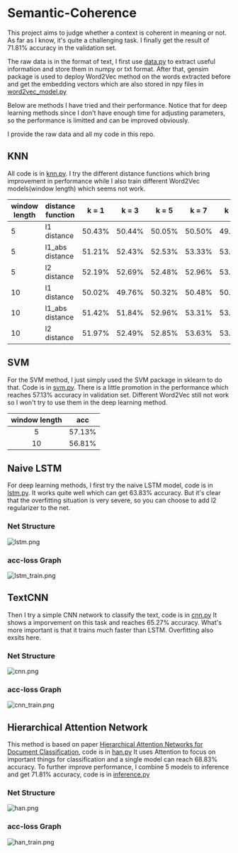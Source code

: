# Semantic-Coherence

This project aims to judge whether a context is coherent in meaning or not. As far as I know, it's quite a challenging task. I finally get the result of 71.81% accuracy in the validation set.

The raw data is in the format of text, I first use [data.py](./data.py) to extract useful information and store them in numpy or txt format. After that, gensim package is used to deploy Word2Vec method on the words extracted before and get the embedding vectors which are also stored in npy files in [word2vec_model.py](./word2vec_model.py)

Below are methods I have tried and their performance. Notice that for deep learning methods since I don't have enough time for adjusting parameters, so the performance is limitted and can be improved obviously. 

I provide the raw data and all my code in this repo.

## KNN

All code is in [knn.py](./knn.py). I try the different distance functions which bring improvement in performance while I also train different Word2Vec models(window length) which seems not work.

|window length|distance function|k = 1|k = 3|k = 5|k = 7|k = 9|
|---|---|---|---|---|---|---|
|5|l1 distance|50.43%|50.44%|50.05%|50.50%|49.94%|
|5|l1_abs distance|51.21%|52.43%|52.53%|53.33%|53.53%|
|5|l2 distance|52.19%|52.69%|52.48%|52.96%|53.81%|
|10|l1 distance|50.02%|49.76%|50.32%|50.48%|50.37%|
|10|l1_abs distance|51.42%|51.84%|52.96%|53.31%|53.42%|
|10|l2 distance|51.97%|52.49%|52.85%|53.63%|53.92%|

## SVM

For the SVM method, I just simply used the SVM package in sklearn to do that. Code is in [svm.py](./svm.py). There is a little promotion in the performance which reaches 57.13% accuracy in validation set. Different Word2Vec still not work so I won't try to use them in the deep learning method.

|window length|acc|
|:---:|---|
|5|57.13%|
|10|56.81%|

## Naive LSTM

For deep learning methods, I first try the naive LSTM model, code is in [lstm.py](./lstm.py). It works quite well which can get 63.83% accuracy. But it's clear that the overfitting situation is very severe, so you can choose to add l2 regularizer to the net.

### Net Structure
![lstm.png](./pictures/lstm.png)

### acc-loss Graph
![lstm_train.png](./pictures/lstm_train.png)

## TextCNN

Then I try a simple CNN network to classify the text, code is in [cnn.py](./cnn.py) It shows a imporvement on this task and reaches 65.27% accuracy. What's more important is that it trains much faster than LSTM. Overfitting also exsits here.

### Net Structure
![cnn.png](./pictures/cnn.png)

### acc-loss Graph
![cnn_train.png](./pictures/cnn_train.png)

## Hierarchical Attention Network

This method is based on paper [Hierarchical Attention Networks for Document Classification](https://www.cs.cmu.edu/~diyiy/docs/naacl16.pdf), code is in [han.py](./han.py) It uses Attention to focus on important things for classification and a single model can reach 68.83% accuracy. To further improve performance, I combine 5 models
to inference and get 71.81% accuracy, code is in [inference.py](./inference.py)

### Net Structure
![han.png](./pictures/han.png)

### acc-loss Graph
![han_train.png](./pictures/han_train.png)